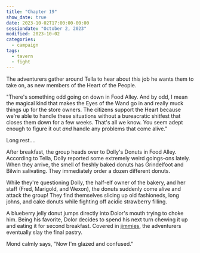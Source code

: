 ```yaml
---
title: "Chapter 19"
show_date: true
date: 2023-10-02T17:00:00-00:00
sessiondate: "October 2, 2023"
modified: 2023-10-02
categories:
  - campaign
tags:
  - tavern
  - fight
---
```


The adventurers gather around Tella to hear about this job he wants them to take on,
as new members of the Heart of the People.

"There's something odd going on down in Food Alley. And by odd, I mean the magical kind
that makes the Eyes of the Wand go in and really muck things up for the store owners. The
citizens support the Heart because we're able to handle these situations without a 
bureacratic shitfest that closes them down for a few weeks. That's all we know.
You seem adept enough to figure it out _and_ handle any problems that come alive."

Long rest....

After breakfast, the group heads over to Dolly's Donuts in Food Alley. According to Tella,
Dolly reported some extremely weird goings-ons lately. When they arrive, the smell of
freshly baked donuts has Grindelfoot and Bilwin salivating. They immediately order
a dozen different donuts.

While they're questioning Dolly, the half-elf owner of the bakery, and her staff (Fred,
Marigold, and Wexon), the donuts suddenly come alive and attack the group! They find
themselves slicing up old fashioneds, long johns, and cake donuts while fighting off
acidic strawberry filling. 

A blueberry jelly donut jumps directly into Dolor's mouth
trying to choke him. Being his favorite, Dolor decides to spend his next turn chewing
it up and eating it for second breakfast. Covered in
[jimmies](https://myshipleydonuts.com/the-history-of-sprinkles), the adventurers
eventually slay the final pastry.

Mond calmly says, "Now I'm glazed and confused."

<!-- em dash: — | kebyoard shortcut = Option + Shift + Dash (-) -->
<!-- https://oatcookies.neocities.org/dndmoney to convert copper, silver, gold, and more into CP -->
